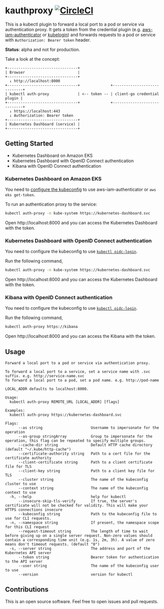 # kauthproxy [![CircleCI](https://circleci.com/gh/int128/kauthproxy.svg?style=shield)](https://circleci.com/gh/int128/kauthproxy)

This is a kubectl plugin to forward a local port to a pod or service via authentication proxy.
It gets a token from the credential plugin (e.g. [aws-iam-authenticator](https://github.com/kubernetes-sigs/aws-iam-authenticator) or [kubelogin](https://github.com/int128/kubelogin)) and forwards requests to a pod or service with `Authorization: Bearer token` header.

**Status**: alpha and not for production.

Take a look at the concept:

```
+--------------------------------+
| Browser                        |
+--------------------------------+
  ↓ http://localhost:8000
+--------------------------------+              +-----------------------------+
| kubectl auth-proxy             | <-- token -- | client-go credential plugin |
+--------------------------------+              +-----------------------------+
  ↓ https://localhost:443
  ↓ Authorization: Bearer token
+--------------------------------+
| Kubernetes Dashboard (service) |
+--------------------------------+
```


## Getting Started

- Kubernetes Dashboard on Amazon EKS
- Kubernetes Dashboard with OpenID Connect authentication
- Kibana with OpenID Connect authentication

### Kubernetes Dashboard on Amazon EKS

You need to [configure the kubeconfig](https://docs.aws.amazon.com/eks/latest/userguide/create-kubeconfig.html) to use aws-iam-authenticator or `aws eks get-token`.

To run an authentication proxy to the service:

```sh
kubectl auth-proxy -n kube-system https://kubernetes-dashboard.svc
```

Open http://localhost:8000 and you can access the Kubernetes Dashboard with the token.


### Kubernetes Dashboard with OpenID Connect authentication

You need to configure the kubeconfig to use [`kubectl oidc-login`](https://github.com/int128/kubelogin).

Run the following command,

```sh
kubectl auth-proxy -n kube-system https://kubernetes-dashboard.svc
```

Open http://localhost:8000 and you can access the Kubernetes Dashboard with the token.


### Kibana with OpenID Connect authentication

You need to configure the kubeconfig to use [`kubectl oidc-login`](https://github.com/int128/kubelogin).

Run the following command,

```sh
kubectl auth-proxy https://kibana
```

Open http://localhost:8000 and you can access the Kibana with the token.


## Usage

```
Forward a local port to a pod or service via authentication proxy.

To forward a local port to a service, set a service name with .svc suffix. e.g. http://service-name.svc
To forward a local port to a pod, set a pod name. e.g. http://pod-name

LOCAL_ADDR defaults to localhost:8000.

Usage:
  kubectl auth-proxy REMOTE_URL [LOCAL_ADDR] [flags]

Examples:
  kubectl auth-proxy https://kubernetes-dashboard.svc

Flags:
      --as string                      Username to impersonate for the operation
      --as-group stringArray           Group to impersonate for the operation, this flag can be repeated to specify multiple groups.
      --cache-dir string               Default HTTP cache directory (default "~/.kube/http-cache")
      --certificate-authority string   Path to a cert file for the certificate authority
      --client-certificate string      Path to a client certificate file for TLS
      --client-key string              Path to a client key file for TLS
      --cluster string                 The name of the kubeconfig cluster to use
      --context string                 The name of the kubeconfig context to use
  -h, --help                           help for kubectl
      --insecure-skip-tls-verify       If true, the server's certificate will not be checked for validity. This will make your HTTPS connections insecure
      --kubeconfig string              Path to the kubeconfig file to use for CLI requests.
  -n, --namespace string               If present, the namespace scope for this CLI request
      --request-timeout string         The length of time to wait before giving up on a single server request. Non-zero values should contain a corresponding time unit (e.g. 1s, 2m, 3h). A value of zero means don't timeout requests. (default "0")
  -s, --server string                  The address and port of the Kubernetes API server
      --token string                   Bearer token for authentication to the API server
      --user string                    The name of the kubeconfig user to use
      --version                        version for kubectl
```


## Contributions

This is an open source software.
Feel free to open issues and pull requests.
